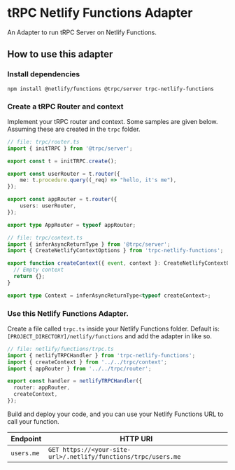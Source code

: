 # tRPC Netlify Functions Adapter

An Adapter to run tRPC Server on Netlify Functions.

## How to use this adapter

### Install dependencies

```shell
npm install @netlify/functions @trpc/server trpc-netlify-functions
```

### Create a tRPC Router and context

Implement your tRPC router and context. Some samples are given below. Assuming these are created in the `trpc` folder.

```ts
// file: trpc/router.ts
import { initTRPC } from '@trpc/server';

export const t = initTRPC.create();

export const userRouter = t.router({
    me: t.procedure.query((_req) => "hello, it's me"),
});

export const appRouter = t.router({
    users: userRouter,
});

export type AppRouter = typeof appRouter;

```

```ts
// file: trpc/context.ts
import { inferAsyncReturnType } from '@trpc/server';
import { CreateNetlifyContextOptions } from 'trpc-netlify-functions';

export function createContext({ event, context }: CreateNetlifyContextOptions) {
  // Empty context
  return {};
}

export type Context = inferAsyncReturnType<typeof createContext>;
```

### Use this Netlify Functions Adapter.

Create a file called `trpc.ts` inside your Netlify Functions folder. Default is: `[PROJECT_DIRECTORY]/netlify/functions`
and add the adapter in like so.

```ts
// file: netlify/functions/trpc.ts
import { netlifyTRPCHandler } from 'trpc-netlify-functions';
import { createContext } from '../../trpc/context';
import { appRouter } from '../../trpc/router';

export const handler = netlifyTRPCHandler({
  router: appRouter,
  createContext,
});
```

Build and deploy your code, and you can use your Netlify Functions URL to call your function.

| Endpoint   | HTTP URI                                                       |
|------------|----------------------------------------------------------------|
| `users.me` | `GET https://<your-site-url>/.netlify/functions/trpc/users.me` | 
